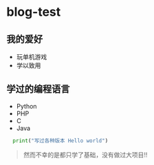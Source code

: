 # blog-test

## 我的爱好 
* 玩单机游戏
* 学以致用

## 学过的编程语言
* Python
* PHP
* C
* Java

```Python
  print("写过各种版本 Hello world")
```

> 然而不幸的是都只学了基础，没有做过大项目!!
